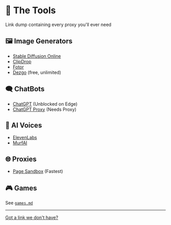 # 🔨 The Tools
Link dump containing every proxy you'll ever need

## 🖼️ Image Generators
* [Stable Diffusion Online](https://stablediffusionweb.com)
* [ClipDrop](https://clipdrop.co)
* [Fotor](https://www.fotor.com/images/create)
* [Dezgo](https://dezgo.com/) (free, unlimited)

## 🗨️ ChatBots
* [ChatGPT](https://chat.openai.com) (Unblocked on Edge)
* [ChatGPT Proxy](https://chatgptproxy.info) (Needs Proxy)

## 📢 AI Voices
* [ElevenLabs](https://beta.elevenlabs.io/speech-synthesis)
* [MurfAI](https://murf.ai)

## 🌐 Proxies
* [Page Sandbox](https://rapid-tooth-2bc4.qiangqiang.workers.dev) (Fastest)

## 🎮 Games
See [`games.md`](./games.md)

---

[Got a link we don't have?](https://forms.gle/9GvZjpAdnfU1rdPp6)
